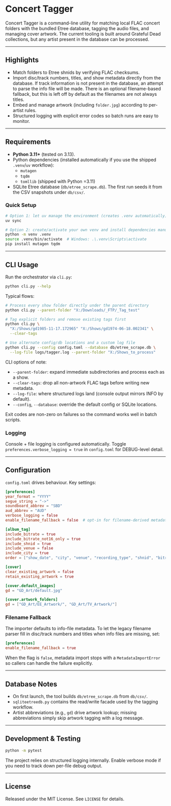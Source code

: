 # Concert Tagger

Concert Tagger is a command-line utility for matching local FLAC concert folders with the bundled Etree database, tagging the audio files, and managing cover artwork. The current tooling is built around Grateful Dead collections, but any artist present in the database can be processed.

---

## Highlights
- Match folders to Etree shnids by verifying FLAC checksums.
- Import disc/track numbers, titles, and show metadata directly from the database. If track information is not present in the database, an attempt to parse the info file will be made. There is an optional filename-based fallback, but this is left off by default as the filenames are not always titles.
- Embed and manage artwork (including `folder.jpg`) according to per-artist rules.
- Structured logging with explicit error codes so batch runs are easy to monitor.

---

## Requirements
- **Python 3.11+** (tested on 3.13).
- Python dependencies (installed automatically if you use the shipped `.venv`/`uv` workflow):
  - `mutagen`
  - `tqdm`
  - `tomllib` (shipped with Python =3.11)
- SQLite Etree database (`db/etree_scrape.db`). The first run seeds it from the CSV snapshots under `db/csv/`.

### Quick Setup
```bash
# Option 1: let uv manage the environment (creates .venv automatically)
uv sync

# Option 2: create/activate your own venv and install dependencies manually
python -m venv .venv
source .venv/bin/activate  # Windows: .\.venv\Scripts\activate
pip install mutagen tqdm
```

---

## CLI Usage
Run the orchestrator via `cli.py`:

```bash
python cli.py --help
```

Typical flows:

```bash
# Process every show folder directly under the parent directory
python cli.py --parent-folder "X:/Downloads/_FTP/_Tag_test"

# Tag explicit folders and remove existing tags first
python cli.py \
  "X:/Shows/gd1985-11-17.172965" "X:/Shows/gd1974-06-18.002341" \
  --clear-tags

# Use alternate config/db locations and a custom log file
python cli.py --config config.toml --database db/etree_scrape.db \
  --log-file logs/tagger.log --parent-folder "X:/Shows_to_process"
```

CLI options of note:
- `--parent-folder`: expand immediate subdirectories and process each as a show.
- `--clear-tags`: drop all non-artwork FLAC tags before writing new metadata.
- `--log-file`: where structured logs land (console output mirrors INFO by default).
- `--config`, `--database`: override the default config or SQLite locations.

Exit codes are non-zero on failures so the command works well in batch scripts.

### Logging
Console + file logging is configured automatically. Toggle `preferences.verbose_logging = true` in `config.toml` for DEBUG-level detail.

---

## Configuration
`config.toml` drives behaviour. Key settings:

```toml
[preferences]
year_format = "YYYY"
segue_string = "->"
soundboard_abbrev = "SBD"
aud_abbrev = "AUD"
verbose_logging = false
enable_filename_fallback = false  # opt-in for filename-derived metadata

[album_tag]
include_bitrate = true
include_bitrate_not16_only = true
include_shnid = true
include_venue = false
include_city = true
order = ["show_date", "city", "venue", "recording_type", "shnid", "bitrate"]

[cover]
clear_existing_artwork = false
retain_existing_artwork = true

[cover.default_images]
gd = "GD_Art/default.jpg"

[cover.artwork_folders]
gd = ["GD_Art/EE_Artwork/", "GD_Art/TV_Artwork/"]
```

### Filename Fallback
The importer defaults to info-file metadata. To let the legacy filename parser fill in disc/track numbers and titles when info files are missing, set:

```toml
[preferences]
enable_filename_fallback = true
```

When the flag is `false`, metadata import stops with a `MetadataImportError` so callers can handle the failure explicitly.

---

## Database Notes
- On first launch, the tool builds `db/etree_scrape.db` from `db/csv/`.
- `sqliteetreedb.py` contains the read/write facade used by the tagging workflow.
- Artist abbreviations (e.g., `gd`) drive artwork lookup; missing abbreviations simply skip artwork tagging with a log message.

---

## Development & Testing
```bash
python -m pytest
```

The project relies on structured logging internally. Enable verbose mode if you need to track down per-file debug output.

---

## License
Released under the MIT License. See `LICENSE` for details.
